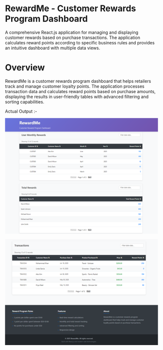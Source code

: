 # RewardMe - Customer Rewards Program Dashboard

A comprehensive React.js application for managing and displaying customer rewards based on purchase transactions. The application calculates reward points according to specific business rules and provides an intuitive dashboard with multiple data views.


# Overview

RewardMe is a customer rewards program dashboard that helps retailers track and manage customer loyalty points. The application processes transaction data and calculates reward points based on purchase amounts, displaying the results in user-friendly tables with advanced filtering and sorting capabilities.

Actual Output :-

![App Screenshot](public/docs/Output1.png)

![App Screenshot](public/docs/output2.png)